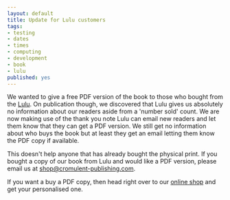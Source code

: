 ```yaml
---
layout: default
title: Update for Lulu customers
tags:
- testing
- dates
- times
- computing
- development
- book
- lulu
published: yes
---
```

We wanted to give a free PDF version of the book to those who bought from the [Lulu](http://www.lulu.com/shop/mike-bain-and-ryan-boucher-and-ashley-rollke/what-you-need-to-know-about-dates-and-times-in-computing/paperback/product-20950623.html). On publication though, we discovered that Lulu gives us absolutely no information about our readers aside from a 'number sold' count. We are now making use of the thank you note Lulu can email new readers and let them know that they can get a PDF version. We still get no information about who buys the book but at least they get an email letting them know the PDF copy if available.

This doesn't help anyone that has already bought the physical print. If you bought a copy of our book from Lulu and would like a PDF version, please email us at [shop@cromulent-publishing.com](mailto:shop@cromulent-publishing.com).

If you want a buy a PDF copy, then head right over to our [online shop](http://shop.cromulent-publishing.com/products/what-you-need-to-know-about-dates-and-times-in-computing) and get your personalised one.
